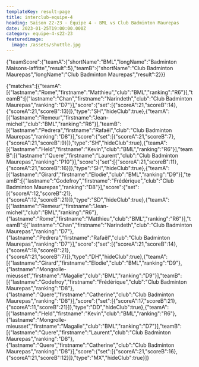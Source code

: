 ```yaml
---
templateKey: result-page
title: interclub-equipe-4
heading: Saison 22-23 - Équipe 4 - BML vs Club Badminton Maurepas
date: 2023-01-25T19:00:00.000Z
category: equipe-4-s22-23
featuredimage:
  image: /assets/shuttle.jpg
---
```


<teamscoreboard>{"teamScore":{"teamA":{"shortName":"BML","longName":"Badminton Maisons-laffitte","result":5},"teamB":{"shortName":"Club Badminton Maurepas","longName":"Club Badminton Maurepas","result":2}}}</teamscoreboard>

<scoreboard>{"matches":[{"teamA":[{"lastname":"Rome","firstname":"Matthieu","club":"BML","ranking":"R6"}],"teamB":[{"lastname":"Chan","firstname":"Narindeth","club":"Club Badminton Maurepas","ranking":"D7"}],"score":{"set":[{"scoreA":21,"scoreB":14},{"scoreA":21,"scoreB":13}]},"type":"SH","hideClub":true},{"teamA":[{"lastname":"Remeur","firstname":"Jean-michel","club":"BML","ranking":"R6"}],"teamB":[{"lastname":"Pedrera","firstname":"Rafaël","club":"Club Badminton Maurepas","ranking":"D8"}],"score":{"set":[{"scoreA":21,"scoreB":7},{"scoreA":21,"scoreB":9}]},"type":"SH","hideClub":true},{"teamA":[{"lastname":"Held","firstname":"Kevin","club":"BML","ranking":"R6"}],"teamB":[{"lastname":"Quere","firstname":"Laurent","club":"Club Badminton Maurepas","ranking":"P10"}],"score":{"set":[{"scoreA":21,"scoreB":11},{"scoreA":21,"scoreB":16}]},"type":"SH","hideClub":true},{"teamA":[{"lastname":"Girard","firstname":"Elodie","club":"BML","ranking":"D9"}],"teamB":[{"lastname":"Godefroy","firstname":"Frédérique","club":"Club Badminton Maurepas","ranking":"D8"}],"score":{"set":[{"scoreA":12,"scoreB":21},{"scoreA":12,"scoreB":21}]},"type":"SD","hideClub":true},{"teamA":[{"lastname":"Remeur","firstname":"Jean-michel","club":"BML","ranking":"R6"},{"lastname":"Rome","firstname":"Matthieu","club":"BML","ranking":"R6"}],"teamB":[{"lastname":"Chan","firstname":"Narindeth","club":"Club Badminton Maurepas","ranking":"D7"},{"lastname":"Pedrera","firstname":"Rafaël","club":"Club Badminton Maurepas","ranking":"D7"}],"score":{"set":[{"scoreA":21,"scoreB":14},{"scoreA":18,"scoreB":21},{"scoreA":21,"scoreB":7}]},"type":"DH","hideClub":true},{"teamA":[{"lastname":"Girard","firstname":"Elodie","club":"BML","ranking":"D9"},{"lastname":"Mongrolle-mieusset","firstname":"Magalie","club":"BML","ranking":"D9"}],"teamB":[{"lastname":"Godefroy","firstname":"Frédérique","club":"Club Badminton Maurepas","ranking":"D8"},{"lastname":"Quere","firstname":"Catherine","club":"Club Badminton Maurepas","ranking":"D8"}],"score":{"set":[{"scoreA":17,"scoreB":21},{"scoreA":11,"scoreB":21}]},"type":"DD","hideClub":true},{"teamA":[{"lastname":"Held","firstname":"Kevin","club":"BML","ranking":"R6"},{"lastname":"Mongrolle-mieusset","firstname":"Magalie","club":"BML","ranking":"D7"}],"teamB":[{"lastname":"Quere","firstname":"Laurent","club":"Club Badminton Maurepas","ranking":"D8"},{"lastname":"Quere","firstname":"Catherine","club":"Club Badminton Maurepas","ranking":"D8"}],"score":{"set":[{"scoreA":21,"scoreB":16},{"scoreA":21,"scoreB":12}]},"type":"MX","hideClub":true}]}</scoreboard>